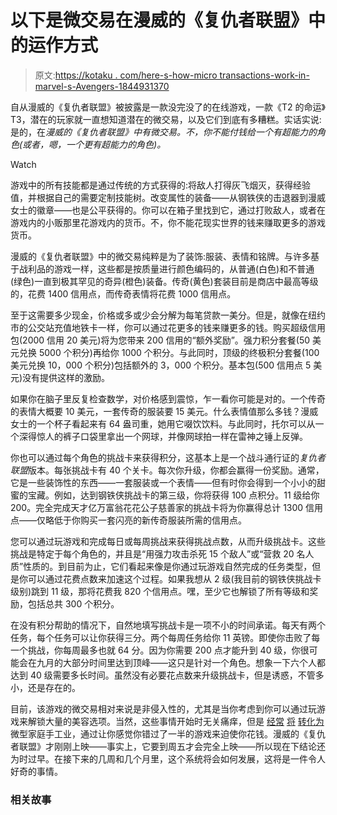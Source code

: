 # 以下是微交易在漫威的《复仇者联盟》中的运作方式

> 原文:[https://kotaku . com/here-s-how-micro transactions-work-in-marvel-s-Avengers-1844931370](https://kotaku.com/here-s-how-microtransactions-work-in-marvel-s-avengers-1844931370)

自从漫威的《复仇者联盟》被披露是一款没完没了的在线游戏，一款《T2 的命运》T3，潜在的玩家就一直想知道潜在的微交易，以及它们到底有多糟糕。实话实说:是的，在*漫威的《复仇者联盟》*中有微交易。不，你不能付钱给一个有超能力的角色(或者，嗯，一个更有*超能力的角色)。* 

Watch

游戏中的所有技能都是通过传统的方式获得的:将敌人打得灰飞烟灭，获得经验值，并根据自己的需要定制技能树。改变属性的装备——从钢铁侠的击退器到漫威女士的徽章——也是公平获得的。你可以在箱子里找到它，通过打败敌人，或者在游戏内的小贩那里花游戏内的货币。不，你不能花现实世界的钱来赚取更多的游戏货币。

漫威的《复仇者联盟》中的微交易纯粹是为了装饰:服装、表情和铭牌。与许多基于战利品的游戏一样，这些都是按质量进行颜色编码的，从普通(白色)和不普通(绿色)一直到极其罕见的奇异(橙色)装备。传奇(黄色)套装目前是商店中最高等级的，花费 1400 信用点，而传奇表情将花费 1000 信用点。

至于这需要多少现金，价格或多或少会分解为每笔贷款一美分。但是，就像在纽约市的公交站充值地铁卡一样，你可以通过花更多的钱来赚更多的钱。购买超级信用包(2000 信用 20 美元)将为您带来 200 信用的“额外奖励”。强力积分套餐(50 美元兑换 5000 个积分)再给你 1000 个积分。与此同时，顶级的终极积分套餐(100 美元兑换 10，000 个积分)包括额外的 3，000 个积分。基本包(500 信用点 5 美元)没有提供这样的激励。

如果你在脑子里反复检查数学，对价格感到震惊，乍一看你可能是对的。一个传奇的表情大概要 10 美元，一套传奇的服装要 15 美元。什么表情值那么多钱？漫威女士的一个杯子看起来有 64 盎司重，她用它啜饮饮料。与此同时，托尔可以从一个深得惊人的裤子口袋里拿出一个网球，并像网球拍一样在雷神之锤上反弹。

你也可以通过每个角色的挑战卡来获得积分，这基本上是一个战斗通行证的*复仇者联盟*版本。每张挑战卡有 40 个关卡。每次你升级，你都会赢得一份奖励。通常，它是一些装饰性的东西——一套服装或一个表情——但有时你会得到一个小小的甜蜜的宝藏。例如，达到钢铁侠挑战卡的第三级，你将获得 100 点积分。11 级给你 200。完全完成天才亿万富翁花花公子慈善家的挑战卡将为你赢得总计 1300 信用点——仅略低于你购买一套闪亮的新传奇服装所需的信用点。

您可以通过玩游戏和完成每日或每周挑战来获得挑战点数，从而升级挑战卡。这些挑战是特定于每个角色的，并且是“用强力攻击杀死 15 个敌人”或“营救 20 名人质”性质的。到目前为止，它们看起来像是你通过玩游戏自然完成的任务类型，但是你可以通过花费点数来加速这个过程。如果我想从 2 级(我目前的钢铁侠挑战卡级别)跳到 11 级，那将花费我 820 个信用点。嘿，至少它也解锁了所有等级和奖励，包括总共 300 个积分。

在没有积分帮助的情况下，自然地填写挑战卡是一项不小的时间承诺。每天有两个任务，每个任务可以让你获得三分。两个每周任务给你 11 英镑。即使你击败了每一个挑战，你每周最多也就 64 分。因为你需要 200 点才能升到 40 级，你很可能会在九月的大部分时间里达到顶峰——这只是针对一个角色。想象一下六个人都达到 40 级需要多长时间。虽然没有必要花点数来升级挑战卡，但是诱惑，不管多小，还是存在的。

目前，该游戏的微交易相对来说是非侵入性的，尤其是当你考虑到你可以通过玩游戏来解锁大量的美容选项。当然，这些事情开始时无关痛痒，但是 [经常](https://kotaku.com/new-apex-legends-axe-costs-170-in-coin-packs-1837247954) [将](https://kotaku.com/if-you-want-fallout-76s-newest-items-itll-cost-you-25-1836708061) [转化为](https://kotaku.com/how-gears-5-s-confusing-microtransactions-work-1837942737) 微型家庭手工业，通过让你感觉你错过了一半的游戏来迫使你花钱。漫威的《复仇者联盟》才刚刚上映——事实上，它要到周五才会完全上映——所以现在下结论还为时过早。在接下来的几周和几个月里，这个系统将会如何发展，这将是一件令人好奇的事情。

### 相关故事